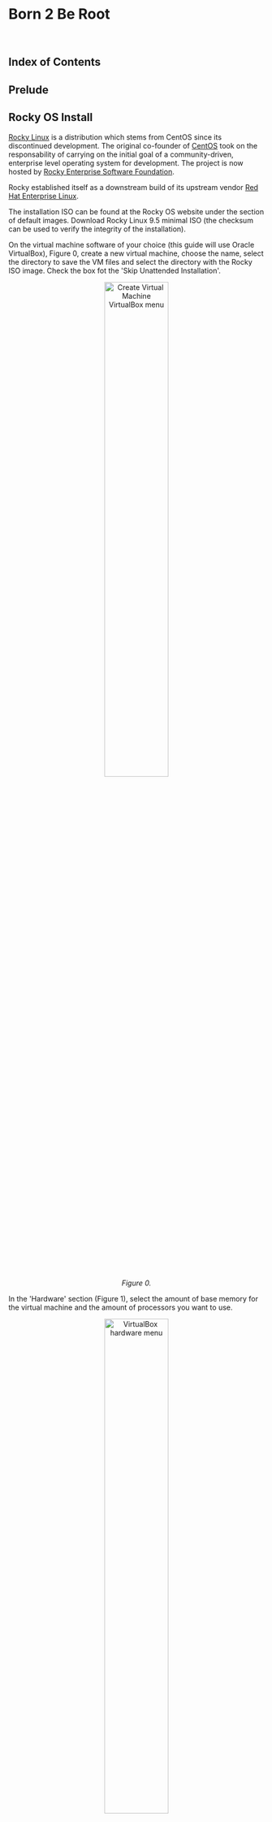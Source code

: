 # Born 2 Be Root

<br>

## Index of Contents

## Prelude

## Rocky OS Install

<a href="https://rockylinux.org/">Rocky Linux</a> is a distribution which stems from CentOS since its discontinued development. The original co-founder of <a href="https://en.wikipedia.org/wiki/CentOS">CentOS</a> took on the responsability of carrying on the initial goal of a community-driven, enterprise level operating system for development. The project is now hosted by <a href="https://www.resf.org/about">Rocky Enterprise Software Foundation</a>.

Rocky established itself as a downstream build of its upstream vendor <a href="https://en.wikipedia.org/wiki/Red_Hat_Enterprise_Linux">Red Hat Enterprise Linux</a>.

The installation ISO can be found at the Rocky OS website under the section of default images. Download Rocky Linux 9.5 minimal ISO (the checksum can be used to verify the integrity of the installation).

On the virtual machine software of your choice (this guide will use Oracle VirtualBox), Figure 0, create a new virtual machine, choose the name, select the directory to save the VM files and select the directory with the Rocky ISO image. Check the box fot the 'Skip Unattended Installation'.

<p align="center">
  <img src="https://github.com/RafaelyRezende/Born-4-2beroot/blob/main/rocky_guide/02-VMsetup.png" width=50% height=50% alt="Create Virtual Machine VirtualBox menu">
</p>
<p align="center">
    <em>Figure 0.</em>
</p>

In the 'Hardware' section (Figure 1), select the amount of base memory for the virtual machine and the amount of processors you want to use. 

<p align="center">
  <img src="https://github.com/RafaelyRezende/Born-4-2beroot/blob/main/rocky_guide/03-VMsetup.png" width=50% height=50% alt="VirtualBox hardware menu">
</p>
<p align="center">
    <em>Figure 1.</em>
</p>

Next in the 'Virtual Hard Disk' shown in Figure 2, create a virtual hard disk with the amount specified in the subject <strong>(this size will change in case you choose to make the bonus)</strong>. Take some time to do the final check of the specifications for the VM and finish the creation.

<p align="center">
  <img src="https://github.com/RafaelyRezende/Born-4-2beroot/blob/main/rocky_guide/04-VMsetup.png" width=50% height=50% alt="VirtualBox Virtual Hard Disk menu">
</p>
<p align="center">
    <em>Figure 2.</em>
</p>

## Disk Partition

### Partitioning Scheme Overview

The partition scheme, as per the bonus section, must have one primary partition and an extended partition for the logical volume groups, Figure 3.

<p align="center">
  <img src="https://github.com/RafaelyRezende/Born-4-2beroot/blob/main/rocky_guide/partionsqueme.png" width=50% height=50% alt="Partition Scheme">
</p>
<p align="center">
    <em>Figure 3.</em>
</p>

The virtual machine has a set amount of primary memory (RAM) and a set amount of secondary memory (hard disk or SSD). The objective is slice the available secondary memory into different sectors that will compartimentalize different parts of the operating system. In order to achieve this goal, first the partitions must be create following a certain partition table, the extended partition must be encrypted and inside it, logical volume groups are created to support different directories of the linux filesystem.

The partitioning scheme layout standard used is the legacy Master Boot Record (MBR). This type provides wide compatibility with older systems and has a simple structure to be worked on. MBR has a set number of primary partitions that can be created, no more than 4, and can only support 2 TiB of size disk which will be more than enough for the pourposes of this project. The up to date, modern standard of partitioning scheme is GUID Partition Table (GPT) with almost every single specification having an upgrade compared to its predecessor MBR. GPT has practically an unlimited amount of partitions that can be created, it is realiable given its system of redundancy checks, it has compatibility with mordern boot firmware such as UEFI and it can manage larger systems with sizes bigger than 2 TiB. 

More information about disk partititons in <a href="https://docs.fedoraproject.org/en-US/fedora/f36/install-guide/appendixes/Disk_Partitions/">here</a> and <a href="https://en.wikipedia.org/wiki/Disk_partitioning">there</a>.

### Filesystems and Mount Point Overview

After the disk has been properly partitioned, the system is ready to have each partition formatted with a filesystem. Each pool of memory now has to be assigned a filesystem format and a mount point. Linux suppports a wide range of filesystems, each with its own particularities, characteristics and performance according to given task.

Filesystems simply structures the way data is stored, organized, accessed and managed throughout the operating system. It adds redunduncy in the form of journals or logs for the case of sudden crashes or system corruption. It keeps track of the area in which data must be stored and can be used. Also, it implements checksums to verify integrity of the system and file modifications.

This project uses the ext4 filesystem for its stabililty and performance which is enough in this case. The ext4 is flexible which make it suitable for a variety of workloads and file sizes. The current project does not require the management of large storage units, scalability is not the main goal, so the ext4 is the right fit.

Useful content around this topic and other types of filesystems <a href="https://archive.kernel.org/oldwiki/ext4.wiki.kernel.org/index.php/Ext4_Howto.html">here</a> and <a href="https://en.wikipedia.org/wiki/Ext4">there</a>.

### Logical Volume Management

Logical volume management is a device mapper framework that abstracts the physical storage devices on a linux system. Physical memory storage can now be virtualized in virtual block devices, this make possible for the logical volumes to absorb new physical devices to enlarge the systems size or shrink it dynamically.

The layered architecture of the LVM is composed by the physical volume which is the base layer, normally an entire partition. The volume group is the central pool of storage composed of one or more physical volumes, this layer acts a container for the physical volumes. The logical volume is the abstraction created for the operating system to use. The logical volume is a standard block device in the perspective of the OS where mount points can be assigned and formatted with specific file system.

More information on <a href="https://docs.redhat.com/en/documentation/red_hat_enterprise_linux/9/html/configuring_and_managing_logical_volumes/overview-of-logical-volume-management_configuring-and-managing-logical-volumes#lvm-architecture_overview-of-logical-volume-management">here</a> and <a href="https://en.wikipedia.org/wiki/Device_mapper">there</a>.

### Disk Setup

At the start up installation menu (Figure 4), press <i>TAB</i>, type <code>inst.text</code> and press enter. Next, select the text mode and go into the anaconda prompt by pressing <i>alt+tab</i>. 

<p align="center">
  <img src="https://github.com/RafaelyRezende/Born-4-2beroot/blob/main/rocky_guide/rocky_install01.png" width=50% height=50% alt="Installation menu">
</p>
<p align="center">
    <em>Figure 4.</em>
</p>

At the anaconda prompt, use the fdisk command utility to write on the /dev/sda disk (Figure 5).

<p align="center">
  <img src="https://github.com/RafaelyRezende/Born-4-2beroot/blob/main/rocky_guide/rocky_install04.png" width=50% height=50% alt="Anaconda prompt">
</p>
<p align="center">
    <em>Figure 5.</em>
</p>

Inside the fdisk program, type m for the help menu. Afterwards, type n to create a new partition, select it as a primary partition and set the last sector to be +500M as shown in Figure 6. Leave the <i>Partition number</i> as the default, as well as, the first sector. 

<p align="center">
  <img src="https://github.com/RafaelyRezende/Born-4-2beroot/blob/main/rocky_guide/rocky_install05.png" width=50% height=50% alt="Create primary partition">
</p>
<p align="center">
    <em>Figure 6.</em>
</p>

After creating the primary partition where the /boot mount point will live, add another partition, only this time select it as an extended partition.The fdisk program creates a second partition named sda2 of type 'Extended' with all the remaining space available on disk. Create yet another partition with the n command, with all the space allocated to the extended partition sda2, fdisk will add a logical partition, leave again all the fields as the default. Type w to update the partition table. Follow the mentioned steps and check if the process is similar to Figure 7.

<p align="center">
  <img src="https://github.com/RafaelyRezende/Born-4-2beroot/blob/main/rocky_guide/rocky_install07.png" width=50% height=50% alt="Installation menu">
</p>
<p align="center">
    <em>Figure 7.</em>
</p>

The sda5 partition needs to be encrypted and for this action use the following command on the anaconda prompt:

<code>cryptsetup -y -v --type luks1 luksFormat /dev/sda5</code>

The command above basically sets the desired type of encryption, luks1 or luks2, on top of the of the sda5 partition. By encrypting the entire partition, the part of the system where potentially critical information is stored will be safe.

With the partition encrypted, in order to add the logical volume manager (LVM) groups it is necessary to open the partition first. This can be achieved with the following command:

<code>cryptsetup open /dev/sda5 sda5_crypt</code>

Now, the extended partition can be managed to have any logical groups needed. First, create the physical volume in which the logical volumes will reside with the command:

<code>pvcreate /dev/mapper/sda5_crypt</code>. 

Afterwards, create the volume group which the logical volumes will be a part of on top of the newly created physical volume mapper. Use the command:

<code>vgcreate LVMGroup /dev/mapper/sda5_crypt</code>.

Finally, create all the necessary logical volumes that belong to the LVMGroup. Use the <i>lvcreate</i> command to achieve this goal. The size can be set with the '-L' flag, and the name of the logical volume with the '-n' flag. For example:

<code>lvcreate -L 10G -n root LVMGroup</code>

Repeat this step for all the logical volumes, <strong>do this in the order as per the subject</strong>. Check if the partition is similar to Figure 8 with the <code>lsblk</code> command.

<p align="center">
  <img src="https://github.com/RafaelyRezende/Born-4-2beroot/blob/main/rocky_guide/rocky_install09.png" width=50% height=50% alt="Final partition table">
</p>
<p align="center">
    <em>Figure 8.</em>
</p>

When all these steps are completed, type <strong>reboot</strong> in the command prompt and enter the guided installation wizard. In the 'Installation Summary' menu, under 'System' select the 'Installation Destination'. Select the checkbox of the manual installation and hit 'Done', this will redirect to the 'Manual Partitioning' menu. If you did every step the correct way, there will be a 'Unknown' header in the 'New Rocky Linux 9.5 Installation' as depicted in Figure 9. Open the header to find the sda1 and sda5 encrypted partition, open the sda5 partition with the password.

<p align="center">
  <img src="https://github.com/RafaelyRezende/Born-4-2beroot/blob/main/rocky_guide/rocky_install10.png" width=50% height=50% alt="Graphical installation">
</p>
<p align="center">
    <em>Figure 9.</em>
</p>

Now all the logical volumes and primary partition can be reformated and mounted properly. Select a logical volume, check the 'Reformat' checkbox, edit the 'Mount Point' field and select a filesystem type in the 'File System' field. Press the 'Update Settings' to update the information and repeat for all the logical volumes. The figure below is an example of what to expect:

<p align="center">
  <img src="https://github.com/RafaelyRezende/Born-4-2beroot/blob/main/rocky_guide/rocky_install11.png" width=50% height=50% alt="Installation menu">
</p>
<p align="center">
    <em>Figure 10.</em>
</p>

NOTE: the swap volume has a unique filesystem type.

Create a user <strong>without</strong> administrative powers (this will be set up inside the server) and create a root password for the super user. Begin installation.

## Inside The Machine

After the final reboot of the installation, decrypt the disk and enter the user login and password to access the server. At this stage, a serie of actions must be completed to make the server secure and operational with different types of services. A list of the objectives is shown below:

<table border="5" align="center">
 <tr>
    <td>1. Set up SSH service</td>
    <td>6. Create bash script</td>
 </tr>
 <tr>
    <td>2. Change hostname</td>
    <td>7. Set up lighttpd service</td>
 </tr>
 <tr>
    <td>3. Create groups and users</td>
    <td>8. Set up mariadb service</td>
 </tr>
   <tr>
    <td>4. Implement secure password policy</td>
    <td>9. Set up WordPress website</td>
 </tr>
   <tr>
    <td>5. Set up sudo rules</td>
    <td>10. Set up additional service</td>
 </tr>
</table>

At this point, the virtual machine has a full operating system installed and operational. The VM harness the processing power, memory, disk and other physical resources from the host hardware. "An entire OS-level virtualization enables multiple isolated and secure cirtualized servers to run using only a single physical server" (<a href="https://en.wikipedia.org/wiki/Virtual_machine">source here</a>). Virtual Machine can be defined as:

>  "An efficient, isolated duplicate of a real computer machine." - Gerald J. Popek & Robert P. Goldberg.

Before the set up and configuration of the server, some topics will be introduced for better comprehension and utility of the project.

___

### Secure Shell

Secure shell (SSH) is a cryptographic communication protocol over insecure mediums. It enable secure remote access to computers and servers, over the internet. This is the service that allow developers to work from home, administer networks and servers from a distance in some third world beach around the world.

The primary goal of SSH is to secure remote login and command execution to a server or network which enable the capacity to manage, transfer and administer services inside the said network/server. This program came to replace the previoius client-server application protocols, such as <a href="https://en.wikipedia.org/wiki/Telnet">Telnet</a>, <a href="https://en.wikipedia.org/wiki/Berkeley_r-commands">rlogin</a> and <a href="https://en.wikipedia.org/wiki/Remote_Shell">rsh</a>. The SSH protocol at its inception in 1995 gain rapid adoption by the community and now stands as the golden standard of secure system administration.

The OpenSSH, a free open-source software (FOSS) implementation, is pre-installed on the majority of Linux distributions including Rocky. The service must be running, normally as server side <a href="https://en.wikipedia.org/wiki/Daemon_(computing)">daemon</a>, which makes it possible for a client (e.g. user's local machine) innitiate a connection over <a href="">Transmission Control Protocol</a> (TCP) to the server on a specific port. The default port for a SSH service is the port 22.

The architecture of SSH is organized as a layered architecture. This design provides modularity, flexibily and clear separation of concerns which contribute to the maintance, robustness and security. There are three main layers that build on top of each other, the first one is the <a href="https://www.rfc-editor.org/rfc/rfc4253">transport layer protocol</a>, the second is the user authentication protocol and the Connection Protocol. 

The first layer provides the low level implementation of communication protocol that provides strong encryption, cryptographic host authentication and integrity protection. The second is used to process client-side requests, by managing password authentication, public key authentication and other forms. And, finally, the <a href="https://www.rfc-editor.org/rfc/rfc4254#section-1">connection protocol</a>, as defined by the Internet Engineering Task Force reference, establishes "interactive login sessions, remote execution of commands, forwarded TCP/IP connections, and forwarded X11 connections. All of these channels are multiplexed into a single encrypted tunnel".

### Firewalld

A firewall is a program that monitors and administer communications send and recieved by a system. It is configured to follow certain rules for the process and flow of communication. This protects the system from unwanted traffic from outside actors and minimizes attack vectors via ports, for example.

The case for <a href="https://firewalld.org/documentation/concepts.html">firewalld</a> comes from its predecessor, iptables. The goal of firewalld is to simplify the complexities of iptables in implementing firewall rules and policy. Firewalld offers a dynamic and user-friendly method to manage firewall rules by using abstractions like zones, binning services which allows a fine grained configuration, and maintain seperate configurations for runtime processes and the rules saved to disk (permanent).

Firewalld comes pre-installed and enabled by default on RHEL distribution and Rocky. The default zone for network interfaces is set to public, normally used in public networks where other computers of the network are not trustworthy. The utility command to manage the firewalld policies and rules is the <a href="https://docs.redhat.com/en/documentation/red_hat_enterprise_linux/9/html/configuring_firewalls_and_packet_filters/using-and-configuring-firewalld_firewall-packet-filters#using-and-configuring-firewalld_firewall-packet-filters">firewall-cmd</a>.

### SELinux

Security-Enhanced Linux is a security layer built mixed with the kernel in some GNU/Linux distributions for, you guessed, enhanced security over sensitive data and processes. It was developed in a joint colaboration between linux developers and the National Security Agency (NSA). The feature allows administrators to have advanced and fine granied control over the access and permissions of the system.

It uses <a href="https://en.wikipedia.org/wiki/Mandatory_access_control">Mandatory Access Control</a> (MAC) security policies, a set of rules for deciding what can and can not be accessed, to enforce the policy of entry for allowed users, file/directory permissions, services connectivity and more. In a situation where a subject, term used to categorized applications or processess, makes a request to access an object, for example a file or a directory, SELinux guarantee such subject has the permission to modify, read or write such object by checking the <a href="https://docs.redhat.com/en/documentation/red_hat_enterprise_linux/7/html/selinux_users_and_administrators_guide/sect-security-enhanced_linux-introduction-selinux_architecture">access vector cache</a> (AVC). The said permissions context are loaded into a cache at boot time.

SELinux can run in three different modes of operation. The default is the enforcing mode, the recommended mode, where the policies apllied follow the labels loaded in cache. Verify the status of SELinux with the command:

<code>getenforce</code>

If the status of SELinux needs to be modified temporarily the following command can be used to set it to different modes of operation, more on <a href="https://www.thegeeksearch.com/how-to-use-setenforce-command-to-change-selinux-modes/">here</a>:

<code>setenforce</code>

___

### SSH Setup

First step in setting up the SSH service on port 4242 is to download the tools to manage the SELinux rules and policy. Start by installing the selinux-policy-targeted package which provides the semanage command:

<code>dnf install selinux-policy-targeted</code>

<code>dnf install policycoreutils-python-utils</code>

With these utilities installed, now it is possible to add port 4242 to the right type and context. Run the following command:

<code>semanage port -a -t ssh_port_t -p tcp 4242</code>

List the ports types in the SELinux type and verify that port 4242 was correctly added. The output of the following command must be similar to Figure 11.

<code>semanage port -l | grep ssh</code>

<p align="center">
  <img src="https://github.com/RafaelyRezende/Born-4-2beroot/blob/main/rocky_guide/rocky_install16.png" width=50% height=50% alt="semanage commands">
</p>
<p align="center">
    <em>Figure 11: semanage commands.</em>
</p>

Generate a SSH key pair for the VM. This is the standard process, use the ssh-keygen command and follow the instructions prompted by the program.

<code>ssh-keygen -t rsa</code>

Navigate to the <i>/etc/ssh/sshd_config</i> file to edit the default configuration of the ssh service. Read through the file and find the line which contain the port number, if you have not edited this file before it will be set to the default port.

Also in this file, change the permission for root login by setting it to 'no'. The final document after modification is presented in Figure 12 below:

<p align="center">
  <img src="https://github.com/RafaelyRezende/Born-4-2beroot/blob/main/rocky_guide/rocky_install17.png" width=50% height=50% alt="ssh config file.">
</p>
<p align="center">
    <em>Figure 12: edited ssh config file.</em>
</p>

For the last step, the port 4242 must be open over tcp by the firewalld program. Use the next command to add permanently (on disk) the 4242 port:

<code>firewall-cmd --permanent --add-port=4242/tcp</code>

NOTE: the command need super user level access for it to be used.

In case of the necessity to remove a certain port, just substitute the --add-port in the command above to --remove-port.

Check if the configuration was successful with the first command below, shown in Figure 13, and check all the services and ports available with the second command:

<code>firewall-cmd --list-port</code>

<code>firewall-cmd --list-all</code>

<p align="center">
  <img src="https://github.com/RafaelyRezende/Born-4-2beroot/blob/main/rocky_guide/rocky_install18.png" width=50% height=50% alt="ssh config file.">
</p>
<p align="center">
    <em>Figure 13: firewall config check.</em>
</p>

Verify the status of the service with the systemctl utility command. The SSH service probably will be already running, but in case there is a problem or it is disable, use:

<code>systemctl status sshd</code>

<code>systemctl start sshd</code>

<code>systemctl enable sshd</code>

NOTE: this command will be useful throughout the journey in system administration, it is possible to list more than one service at a time, just list the services to be checked one after the other separated by spaces like so:

<code>systemctl status service_name_1 service_name_2 service_name_3</code>

### Hostname

At server installation the default name for the machine is localhost, in order to modify this name use the following command:

<code>hostnamectl set-hostname newhostname</code>

NOTE: A reboot is necessary to see if the changes are permanent. Also, changing the hostname can lead to problems with services that utilize the hostname as a parameter in configuration files.

### Users and Groups

This is one of the core requirements for being a system administrator. The operations of create, remove and edit users and groups are essential in managing a server. Start by adding a new user to the server, this can be acomplished by running:

<code>useradd -u 4242 -d /home/username -m username</code>

Some useful flags are the -u flag to set an specific user ID number, the -d flag sets the path of the home directory for the new user (in case the default directory is not desirable) and -m creates the home directory. NOTE: if you want to set up default files/directories inside the user's home directory when creating a new user, add the necessary files in the <i>/etc/skel</i> directory.

Together with the username of an user, a password needs to be set in place for the user to access the server. This can be achieved with the command:

<code>passwd username</code>

In case the administrator need to delete an user from the server, run the command:

<code>userdel username</code>

By default, this command does not remove the user's home directory, if it is necessary to delete the user's information, together with its directories and files use the -r flag.

Create groups with the following command:

<code>groupadd groupname</code>

View all listed groups and the users inside any specific group in the server by inspecting the <i>/etc/group</i> directory.

<code>cat /etc/group</code>

Add a user to a spcific group with the usermod command utility. This command can do a variety of tasks related to groups and users, if a username have to be changed it is done via usermod. Explore the functionalities of usermod in the <a href="https://www.man7.org/linux/man-pages/man8/usermod.8.html">manual</a> or <a href="https://www.itzgeek.com/how-tos/linux/how-to-modify-user-accounts-in-linux-using-usermod-command.html">here</a>.

<code>usermod -a -G groupname username</code>

The -a flag stands for append and the -G flag tells the usermod command to edit groups.

### Secure Password Policy

The server must have a strict password policy in place. The passwords in the server must have a maximum number of days in use, a minimum amount of days between password changes and a number of days warning before a password expires. This specifications can be edited in the <i>/etc/login.defs</i>.

Configure the password minimum characters length and other rules in the <i>/etc/security/pwquality.conf</i> directory.

### Manage sudo access commands

<code>visudo</code> command opens the /etc/sudoers file in our system where you can edit for specific permissions and configuration.
